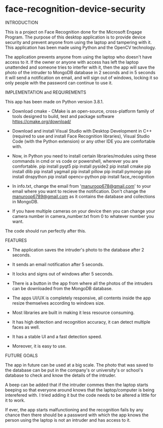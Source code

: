 # face-recognition-device-security

INTRODUCTION

This is a project on Face Recognition done for the Microsoft Engage Program. The purpose of this desktop application is to provide device security and prevent anyone from using the laptop and tampering with it. This application has been made using Python and the OpenCV technology.

The application prevents anyone from using the laptop who doesn't have access to it. If the owner or anyone with access has left the laptop unattended and someone tries to interfer with it, then the app will save the photo of the intruder to MongoDB database in 2 seconds and in 5 seconds it will send a notification on email, and will sign out of windows, locking it so only people with the password can continue to use it.

IMPLEMENTATION and REQUIREMENTS

This app has been made on Python version 3.8.1.

- Download cmake - CMake is an open-source, cross-platform family of tools designed to build, test and package software
  https://cmake.org/download/
- Download and install Visual Studio with Desktop Development in C++ (required to use and install Face Recognition libraries), Visual Studio Code (with the Python extension) or any other IDE you are comfortable with.

- Now, in Python you need to install certain libraries/modules using these commands in cmd or vs code or powershell, wherever you are comfortable.
  pip install pyqt5
  pip install pyside2
  pip install cmake
  pip install dlib
  pip install yagmail
  pip install pillow
  pip install pymongo
  pip install dnspython
  pip install opencv-python
  pip install face_recognition
- In info.txt, change the email from 'manuroop678@gmail.com' to your email where you want to recieve the notification. Don't change the manuroop6789@gmail.com as it contains the database and collections in MongoDB.
- If you have multiple cameras on your device then you can change your camera number in camera_number.txt from 0 to whatever number you want.


The code should run perfectly after this.

FEATURES

- The application saves the intruder's photo to the database after 2 seconds.
- It sends an email notification after 5 seconds.
- It locks and signs out of windows after 5 seconds.
- There is a button in the app from where all the photos of the intruders can be downloaded from the MongoDB database.

- The apps UI/UX is completely responsive, all contents inside the app resize themselves according to windows size.
- Most libraries are built in making it less resource consuming.
- It has high detection and recognition accuracy, it can detect multiple faces as well.
- It has a stable UI and a fast detection speed.
- Moreover, it is easy to use.

FUTURE GOALS

The app in future can be used at a big scale. The photo that was saved to the database can be put in the company's or university's or school's database to check and know the details of the intruder. 

A beep can be added that if the intruder commes then the laptop starts beeping so that everyone around knows that the laptop/computer is being interefered with. I tried adding it but the code needs to be altered a little for it to work.

If ever, the app starts malfunctioning and the recognition fails by any chance then there should be a password with which the app knows the person using the laptop is not an intruder and has access to it.


